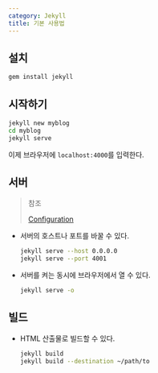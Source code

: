 ```yaml
---
category: Jekyll
title: 기본 사용법
---
```



## 설치
```bash
gem install jekyll
```


## 시작하기
```bash
jekyll new myblog
cd myblog
jekyll serve
```
이제 브라우저에 `localhost:4000`를 입력한다.


## 서버
> 참조
>
> [Configuration](https://jekyllrb.com/docs/configuration/)

* 서버의 호스트나 포트를 바꿀 수 있다.

  ```bash
  jekyll serve --host 0.0.0.0
  jekyll serve --port 4001
  ```

* 서버를 켜는 동시에 브라우저에서 열 수 있다.

  ```bash
  jekyll serve -o
  ```


## 빌드
* HTML 산출물로 빌드할 수 있다.

  ```bash
  jekyll build
  jekyll build --destination ~/path/to
  ```
